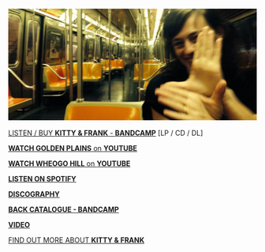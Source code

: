 ![](data/image/news/ltrain1.jpg)

[LISTEN / BUY **KITTY & FRANK** - **BANDCAMP**](https://luciethorne.bandcamp.com/album/kitty-frank) [LP / CD / DL] 

[**WATCH GOLDEN PLAINS** on **YOUTUBE**](https://www.youtube.com/watch?v=0n690pcpRtI)

[**WATCH WHEOGO HILL** on **YOUTUBE**](https://www.youtube.com/watch?v=yIl6_gXz4XA)

[**LISTEN ON SPOTIFY**](https://open.spotify.com/track/7GVmxWyH7ePZo1OjURJUtW?si=XhevbIgZQJ6G79iXV_pgVQ) 

[**DISCOGRAPHY**](?p=albums)

[**BACK CATALOGUE - BANDCAMP**](https://luciethorne.bandcamp.com/)

[**VIDEO**](?p=video)
 
[FIND OUT MORE ABOUT **KITTY & FRANK**](?p=albums/kitty-and-frank) 

<!--
<div class="yt-entry">
  <div class="yt-img">
    <a href="https://www.youtube.com/watch?v=DxTKUIL_tpI">
      <img src="http://i.ytimg.com/vi/DxTKUIL_tpI/default.jpg" width="120" height="90" />
    </a>
  </div>
  <div class="yt-txt">
    <a href="https://www.youtube.com/watch?v=DxTKUIL_tpI">The Rushing Dark</a><br />
    Video by Heike Qualitz
  </div>
</div>
-->